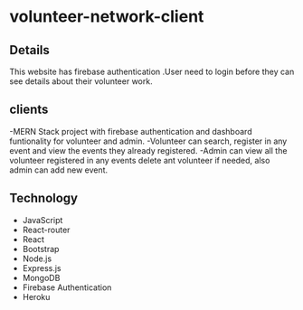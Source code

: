 # volunteer-network-client

## Details 
This website has firebase authentication .User need to login before they can see details about their volunteer work.


## clients
-MERN Stack project with firebase authentication and dashboard funtionality for volunteer and admin.
-Volunteer can search, register in any event and view the events they already registered.
-Admin can view all the volunteer registered in any events delete ant volunteer if needed, also admin can add new event.



## Technology

- JavaScript 
- React-router
- React 
- Bootstrap
- Node.js
- Express.js
- MongoDB 
- Firebase Authentication 
- Heroku 

